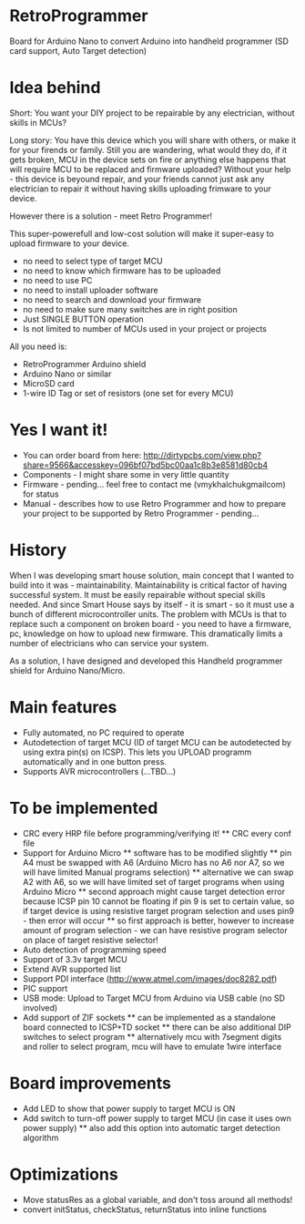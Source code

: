 # RetroProgrammer
Board for Arduino Nano to convert Arduino into handheld programmer (SD card support, Auto Target detection)

# Idea behind
Short: You want your DIY project to be repairable by any electrician, without skills in MCUs?

Long story:
You have this device which you will share with others, or make it for your firends or family.
Still you are wandering, what would they do, if it gets broken, MCU in the device sets on fire or anything else happens that will require MCU to be replaced and firmware uploaded?
Without your help - this device is beyound repair, and your friends cannot just ask any electrician to repair it without having skills uploading frimware to your device.

However there is a solution - meet Retro Programmer!

This super-powerefull and low-cost solution will make it super-easy to upload firmware to your device.
* no need to select type of target MCU
* no need to know which firmware has to be uploaded
* no need to use PC
* no need to install uploader software
* no need to search and download your firmware
* no need to make sure many switches are in right position
* Just SINGLE BUTTON operation
* Is not limited to number of MCUs used in your project or projects

All you need is:
* RetroProgrammer Arduino shield
* Arduino Nano or similar
* MicroSD card
* 1-wire ID Tag or set of resistors (one set for every MCU)

# Yes I want it!
* You can order board from here: http://dirtypcbs.com/view.php?share=9566&accesskey=096bf07bd5bc00aa1c8b3e8581d80cb4
* Components - I might share some in very little quantity
* Firmware - pending... feel free to contact me (vmykhalchuk<at>gmail<d>com) for status
* Manual - describes how to use Retro Programmer and how to prepare your project to be supported by Retro Programmer - pending...

# History
When I was developing smart house solution, main concept that I wanted to build into it was - maintainability.
Maintainability is critical factor of having successful system.
It must be easily repairable without special skills needed.
And since Smart House says by itself - it is smart - so it must use a bunch of different microcontroller units.
The problem with MCUs is that to replace such a component on broken board - you need to have a firmware, pc, knowledge on how to upload new firmware.
This dramatically limits a number of electricians who can service your system.

As a solution, I have designed and developed this Handheld programmer shield for Arduino Nano/Micro.

# Main features
* Fully automated, no PC required to operate
* Autodetection of target MCU (ID of target MCU can be autodetected by using extra pin(s) on ICSP). This lets you UPLOAD programm automatically and in one button press.
* Supports AVR microcontrollers (...TBD...)

# To be implemented
* CRC every HRP file before programming/verifying it!
** CRC every conf file
* Support for Arduino Micro
** software has to be modified slightly
** pin A4 must be swapped with A6 (Arduino Micro has no A6 nor A7, so we will have limited Manual programs selection)
** alternative we can swap A2 with A6, so we will have limited set of target programs when using Arduino Micro
** second approach might cause target detection error because ICSP pin 10 cannot be floating if pin 9 is set to certain value, so if target device is using resistive target program selection and uses pin9 - then error will occur
** so first approach is better, however to increase amount of program selection - we can have resistive program selector on place of target resistive selector!
* Auto detection of programming speed
* Support of 3.3v target MCU
* Extend AVR supported list
* Support PDI interface (http://www.atmel.com/images/doc8282.pdf)
* PIC support
* USB mode: Upload to Target MCU from Arduino via USB cable (no SD involved)
* Add support of ZIF sockets
** can be implemented as a standalone board connected to ICSP+TD socket
** there can be also additional DIP switches to select program
** alternatively mcu with 7segment digits and roller to select program, mcu will have to emulate 1wire interface

# Board improvements
* Add LED to show that power supply to target MCU is ON
* Add switch to turn-off power supply to target MCU (in case it uses own power supply)
** also add this option into automatic target detection algorithm

# Optimizations
* Move statusRes as a global variable, and don't toss around all methods!
* convert initStatus, checkStatus, returnStatus into inline functions
